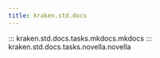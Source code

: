 ```yaml
---
title: kraken.std.docs
---
```


::: kraken.std.docs.tasks.mkdocs.mkdocs
::: kraken.std.docs.tasks.novella.novella
